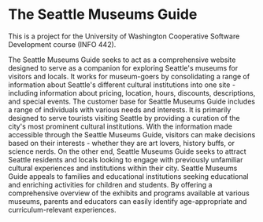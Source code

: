 # The Seattle Museums Guide
This is a project for the University of Washington Cooperative Software Development course (INFO 442).

The Seattle Museums Guide seeks to act as a comprehensive website designed to serve as a companion for exploring Seattle's museums for visitors and locals. It works for museum-goers by consolidating a range of information about Seattle's different cultural institutions into one site - including information about pricing, location, hours, discounts, descriptions, and special events. The customer base for Seattle Museums Guide includes a range of individuals with various needs and interests. It is primarily designed to serve tourists visiting Seattle by providing a curation of the city's most prominent cultural institutions. With the information made accessible through the Seattle Museums Guide, visitors can make decisions based on their interests - whether they are art lovers, history buffs, or science nerds. On the other end, Seattle Museums Guide seeks to attract Seattle residents and locals looking to engage with previously unfamiliar cultural experiences and institutions within their city. Seattle Museums Guide appeals to families and educational institutions seeking educational and enriching activities for children and students. By offering a comprehensive overview of the exhibits and programs available at various museums, parents and educators can easily identify age-appropriate and curriculum-relevant experiences.